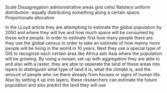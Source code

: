 Scale 
Dissagregation
admisnistrative areas 
grid cells/ Ratsters 
uniform distribution- equally distributing something along a certain space.
Proportionate allocation

In the LLoyd article they are attemptimg to estimate the global population by 2050 and where they will live and how much space will be consumed by these extra people.
In order to estimate first how many people there are they use the global census in order to take an estimate of how manny more people will be living in the world in 10 years. 
Next they use a special type of GIS to recognize each certain area like Africa adn Asia where the population will be growing. 
By using a mosaic set-up with aggregation they are able to and also with a raster, they are able to seperate the land of these areas into layers
to distinguish what type of land it is, what the climate is, and the amount of people who ive there already from houses or signs of human life. 
Also by setting it up into layers, these researchers can estimate the future population and also predict the land they will use 

